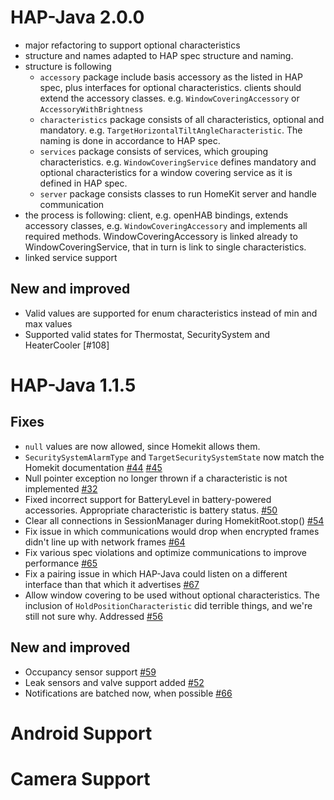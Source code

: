 # HAP-Java 2.0.0
* major refactoring to support optional characteristics
* structure and names adapted to HAP spec structure and naming.
* structure is following
    * `accessory` package include basis accessory as the listed in HAP spec, plus interfaces for optional characteristics. clients should extend the accessory classes. e.g. `WindowCoveringAccessory` or `AccessoryWithBrightness`
    * `characteristics` package consists of all characteristics, optional and mandatory. e.g. `TargetHorizontalTiltAngleCharacteristic`. The naming is done in accordance to HAP spec.
    * `services` package consists of services, which grouping characteristics. e.g. `WindowCoveringService` defines mandatory and optional characteristics for a window covering service as it is defined in HAP spec.
    * `server` package consists classes to run HomeKit server and handle communication
* the process is following: client, e.g. openHAB bindings, extends accessory classes, e.g. `WindowCoveringAccessory` and implements all required methods. WindowCoveringAccessory is linked already to WindowCoveringService, that in turn is link to single characteristics. 
* linked service support

## New and improved

* Valid values are supported for enum characteristics instead of min and max values
* Supported valid states for Thermostat, SecuritySystem and HeaterCooler [#108]

# HAP-Java 1.1.5

## Fixes

* `null` values are now allowed, since Homekit allows them.
* `SecuritySystemAlarmType` and `TargetSecuritySystemState` now match the Homekit documentation [#44](https://github.com/hap-java/HAP-Java/pull/44) [#45](https://github.com/hap-java/HAP-Java/pull/45)
* Null pointer exception no longer thrown if a characteristic is not implemented [#32](https://github.com/hap-java/HAP-Java/issues/32)
* Fixed incorrect support for BatteryLevel in battery-powered accessories. Appropriate characteristic is battery status. [#50](https://github.com/hap-java/HAP-Java/pull/50)
* Clear all connections in SessionManager during HomekitRoot.stop() [#54](https://github.com/hap-java/HAP-Java/issues/54)
* Fix issue in which communications would drop when encrypted frames didn't line up with network frames [#64](https://github.com/hap-java/HAP-Java/pull/64)
* Fix various spec violations and optimize communications to improve performance [#65](https://github.com/hap-java/HAP-Java/pull/65)
* Fix a pairing issue in which HAP-Java could listen on a different interface than that which it advertises [#67](https://github.com/hap-java/HAP-Java/pull/67)
* Allow window covering to be used without optional characteristics. The inclusion of `HoldPositionCharacteristic` did terrible things, and we're still not sure why. Addressed [#56](https://github.com/hap-java/HAP-Java/pull/56)

## New and improved

* Occupancy sensor support [#59](https://github.com/hap-java/HAP-Java/pull/59)
* Leak sensors and valve support added [#52](https://github.com/hap-java/HAP-Java/pull/52)
* Notifications are batched now, when possible [#66](https://github.com/hap-java/HAP-Java/pull/66)
# Android Support
# Camera Support
